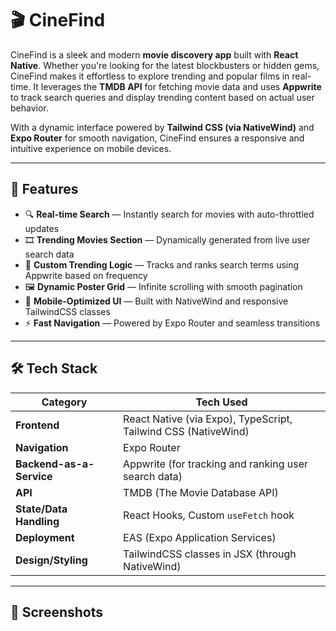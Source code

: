 # 🎬 CineFind

CineFind is a sleek and modern **movie discovery app** built with **React Native**. Whether you're looking for the latest blockbusters or hidden gems, CineFind makes it effortless to explore trending and popular films in real-time. It leverages the **TMDB API** for fetching movie data and uses **Appwrite** to track search queries and display trending content based on actual user behavior.

With a dynamic interface powered by **Tailwind CSS (via NativeWind)** and **Expo Router** for smooth navigation, CineFind ensures a responsive and intuitive experience on mobile devices.

---

## 🚀 Features

- 🔍 **Real-time Search** — Instantly search for movies with auto-throttled updates
- 🎞️ **Trending Movies Section** — Dynamically generated from live user search data
- 🧠 **Custom Trending Logic** — Tracks and ranks search terms using Appwrite based on frequency
- 🖼️ **Dynamic Poster Grid** — Infinite scrolling with smooth pagination
- 📲 **Mobile-Optimized UI** — Built with NativeWind and responsive TailwindCSS classes
- ⚡ **Fast Navigation** — Powered by Expo Router and seamless transitions

---

## 🛠️ Tech Stack

| Category               | Tech Used                                                                 |
|------------------------|---------------------------------------------------------------------------|
| **Frontend**           | React Native (via Expo), TypeScript, Tailwind CSS (NativeWind)            |
| **Navigation**         | Expo Router                                                               |
| **Backend-as-a-Service** | Appwrite (for tracking and ranking user search data)                  |
| **API**                | TMDB (The Movie Database API)                                             |
| **State/Data Handling**| React Hooks, Custom `useFetch` hook                                       |
| **Deployment**         | EAS (Expo Application Services)                                           |
| **Design/Styling**     | TailwindCSS classes in JSX (through NativeWind)                           |

---

## 📸 Screenshots

